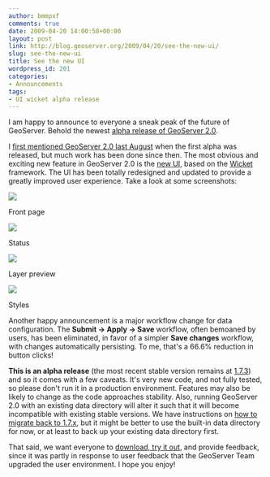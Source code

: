 ```yaml
---
author: bmmpxf
comments: true
date: 2009-04-20 14:00:58+00:00
layout: post
link: http://blog.geoserver.org/2009/04/20/see-the-new-ui/
slug: see-the-new-ui
title: See the new UI
wordpress_id: 201
categories:
- Announcements
tags:
- UI wicket alpha release
---
```


I am happy to announce to everyone a sneak peak of the future of GeoServer.  Behold the newest [alpha release of GeoServer 2.0](http://geoserver.org/display/GEOS/GeoServer+2.0-alpha2).

I [first mentioned GeoServer 2.0 last August](http://blog.geoserver.org/2008/08/11/a-new-ui-is-dawning/) when the first alpha was released, but much work has been done since then.  The most obvious and exciting new feature in GeoServer 2.0 is the [new UI](http://geoserver.org/display/GEOS/GSIP+23+-+Wicket+UI), based on the [Wicket](http://wicket.apache.org) framework.  The UI has been totally redesigned and updated to provide a greatly improved user experience.  Take a look at some screenshots:

[![](/img/uploads/front-new-300x231.png)](/img/uploads/front-new1.png)

Front page

[![](/img/uploads/status-new-300x231.png)](/img/uploads/status-new1.png)

Status

[![](/img/uploads/demo-new-300x231.png)](/img/uploads/demo-new1.png)

Layer preview

[![](/img/uploads/styles-new-300x231.png)](/img/uploads/styles-new1.png)

Styles



Another happy announcement is a major workflow change for data configuration.  The **Submit -> Apply -> Save** workflow, often bemoaned by users, has been eliminated, in favor of a simpler **Save changes** workflow, with changes automatically persisting.  To me, that's a 66.6% reduction in button clicks!

**This is an alpha release** (the most recent stable version remains at [1.7.3](http://geoserver.org/display/GEOS/GeoServer+1.7.3))  and so it comes with a few caveats.  It's very new code, and not fully tested, so please don't run it in a production environment.  Features may also be likely to change as the code approaches stability.  Also, running GeoServer 2.0 with an existing data directory will alter it such that it will become incompatible with existing stable versions.  We have instructions on [how to migrate back to 1.7.x](http://geoserver.org/display/GEOSDOC/Migrating+Between+1.7.x+and+2.0.x), but it might be better to use the built-in data directory for now, or at least to back up your existing data directory first.

That said, we want everyone to [download, try it out](http://geoserver.org/display/GEOS/GeoServer+2.0-alpha2), and provide feedback, since it was partly in response to user feedback that the GeoServer Team upgraded the user environment.  I hope you enjoy!
